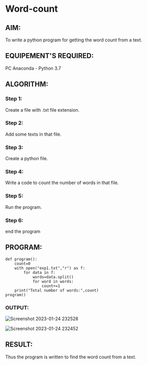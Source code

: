 # Word-count
## AIM:
To write a python program for getting the word count from a text.
## EQUIPEMENT'S REQUIRED: 
PC
Anaconda - Python 3.7
## ALGORITHM: 
### Step 1:
Create a file with .txt file extension.
### Step 2: 
Add some texts in that file.
### Step 3: 
Create a python file.
### Step 4:  
Write a code to count the number of words in that file.
### Step 5: 
Run the program.
### Step 6: 
end the program
## PROGRAM:
```
def program():
    count=0
    with open("exp1.txt","r") as f:
        for data in f:
            words=data.split()
            for word in words:
                count+=1
    print("Total number of words:",count)
program()
```
### OUTPUT:

![Screenshot 2023-01-24 232528](https://user-images.githubusercontent.com/119433834/214372905-b86925da-5f9c-4b26-a3bd-ebff15d689fd.png)


![Screenshot 2023-01-24 232452](https://user-images.githubusercontent.com/119433834/214372919-860d6ff2-af7a-40f9-a3cb-2d76b83dd65d.png)


## RESULT:
Thus the program is written to find the word count from a text.
